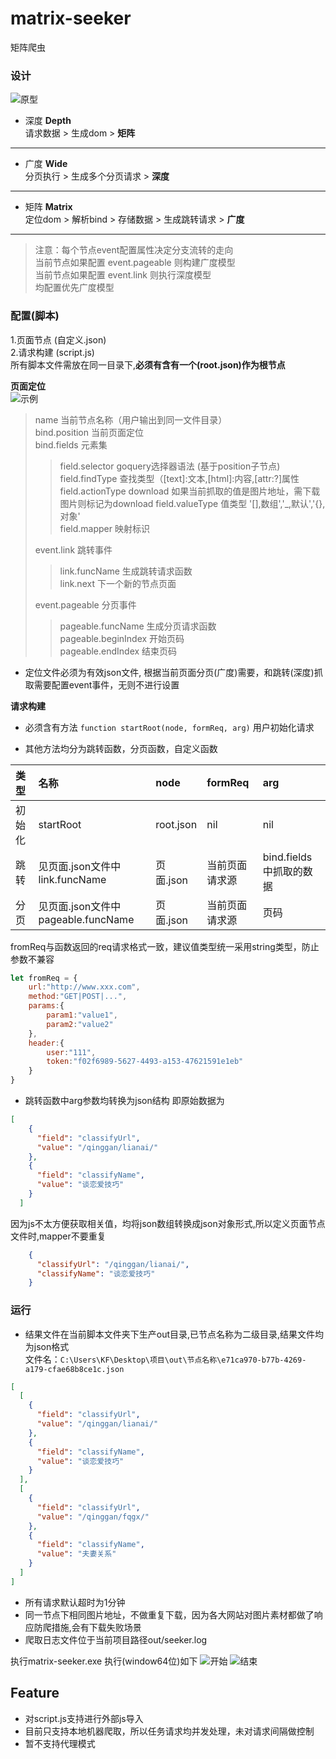 # matrix-seeker
矩阵爬虫
### 设计
![原型](https://github.com/otk-final/matrix-seeker/blob/master/script-example/img/design.png)
* 深度 **Depth**  
 请求数据 > 生成dom > **矩阵**
--- 
* 广度 **Wide**  
 分页执行 > 生成多个分页请求 > **深度**
---
* 矩阵 **Matrix**  
 定位dom > 解析bind > 存储数据 > 生成跳转请求 > **广度**
---  
> 注意：每个节点event配置属性决定分支流转的走向  
> 当前节点如果配置 event.pageable 则构建广度模型  
> 当前节点如果配置 event.link 则执行深度模型  
> 均配置优先广度模型

### 配置(脚本)
1.页面节点 (自定义.json)   
2.请求构建 (script.js)  
所有脚本文件需放在同一目录下,**必须有含有一个(root.json)作为根节点** 

**页面定位**  
![示例](https://github.com/otk-final/matrix-seeker/blob/master/script-example/img/nodeJson.png)

> name 当前节点名称（用户输出到同一文件目录）  
> bind.position  当前页面定位  
> bind.fields  元素集  
>> field.selector  goquery选择器语法 (基于position子节点)
>> field.findType  查找类型（[text]:文本,[html]:内容,[attr:?]属性    
>> field.actionType  download 如果当前抓取的值是图片地址，需下载图片则标记为download
>> field.valueType  值类型 '[],数组','_,默认','{},对象'  
>> field.mapper  映射标识
>  
> event.link 跳转事件  
>> link.funcName 生成跳转请求函数  
>> link.next 下一个新的节点页面
>    
> event.pageable 分页事件  
>> pageable.funcName 生成分页请求函数  
>> pageable.beginIndex 开始页码  
>> pageable.endIndex 结束页码  
>

* 定位文件必须为有效json文件, 根据当前页面分页(广度)需要，和跳转(深度)抓取需要配置event事件，无则不进行设置  

**请求构建**

* 必须含有方法 ``function startRoot(node, formReq, arg)`` 用户初始化请求

* 其他方法均分为跳转函数，分页函数，自定义函数

类型 |名称 | node | formReq | arg
:---|:---|:---|:---|:---
初始化|startRoot|root.json|nil|nil
跳转|见页面.json文件中link.funcName|页面.json|当前页面请求源|bind.fields中抓取的数据
分页|见页面.json文件中pageable.funcName|页面.json|当前页面请求源|页码

fromReq与函数返回的req请求格式一致，建议值类型统一采用string类型，防止参数不兼容
```javascript
let fromReq = {
	url:"http://www.xxx.com",
	method:"GET|POST|...",
	params:{
		param1:"value1",
		param2:"value2"
	},
	header:{
		user:"111",
		token:"f02f6989-5627-4493-a153-47621591e1eb"
	}
}
```

* 跳转函数中arg参数均转换为json结构 即原始数据为
```json
[
    {
      "field": "classifyUrl",
      "value": "/qinggan/lianai/"
    },
    {
      "field": "classifyName",
      "value": "谈恋爱技巧"
    }
  ]
```
因为js不太方便获取相关值，均将json数组转换成json对象形式,所以定义页面节点文件时,mapper不要重复
```json
    {
      "classifyUrl": "/qinggan/lianai/",
      "classifyName": "谈恋爱技巧"
    }
```


### 运行

* 结果文件在当前脚本文件夹下生产out目录,已节点名称为二级目录,结果文件均为json格式  
文件名：``C:\Users\KF\Desktop\项目\out\节点名称\e71ca970-b77b-4269-a179-cfae68b8ce1c.json``  
```json
[
  [
    {
      "field": "classifyUrl",
      "value": "/qinggan/lianai/"
    },
    {
      "field": "classifyName",
      "value": "谈恋爱技巧"
    }
  ],
  [
    {
      "field": "classifyUrl",
      "value": "/qinggan/fqgx/"
    },
    {
      "field": "classifyName",
      "value": "夫妻关系"
    }
  ]
]
```

* 所有请求默认超时为1分钟
* 同一节点下相同图片地址，不做重复下载，因为各大网站对图片素材都做了响应防爬措施,会有下载失败场景
* 爬取日志文件位于当前项目路径out/seeker.log

执行matrix-seeker.exe 执行(window64位)如下
![开始](https://github.com/otk-final/matrix-seeker/blob/master/script-example/img/start.png)
![结束](https://github.com/otk-final/matrix-seeker/blob/master/script-example/img/finish.png)

## Feature

* 对script.js支持进行外部js导入
* 目前只支持本地机器爬取，所以任务请求均并发处理，未对请求间隔做控制  
* 暂不支持代理模式

